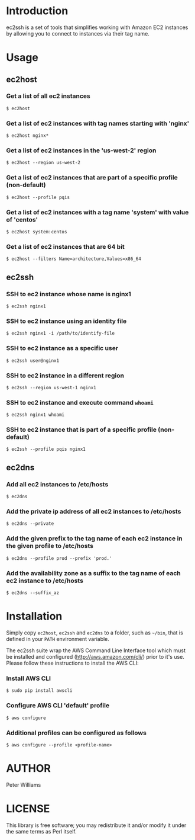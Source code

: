 # Introduction

ec2ssh is a set of tools that simplifies working with Amazon EC2 instances by
allowing you to connect to instances via their tag name.

# Usage

## ec2host

### Get a list of all ec2 instances

```
$ ec2host
```

### Get a list of ec2 instances with tag names starting with 'nginx'

```
$ ec2host nginx*
```

### Get a list of ec2 instances in the 'us-west-2' region

```
$ ec2host --region us-west-2
```

### Get a list of ec2 instances that are part of a specific profile (non-default)

```
$ ec2host --profile pqis
```

### Get a list of ec2 instances with a tag name 'system' with value of 'centos'

```
$ ec2host system:centos
```

### Get a list of ec2 instances that are 64 bit

```
$ ec2host --filters Name=architecture,Values=x86_64
```

## ec2ssh

### SSH to ec2 instance whose name is nginx1

```
$ ec2ssh nginx1
```

### SSH to ec2 instance using an identity file

```
$ ec2ssh nginx1 -i /path/to/identify-file
```

### SSH to ec2 instance as a specific user

```
$ ec2ssh user@nginx1
```

### SSH to ec2 instance in a different region

```
$ ec2ssh --region us-west-1 nginx1
```

### SSH to ec2 instance and execute command `whoami`

```
$ ec2ssh nginx1 whoami
```

### SSH to ec2 instance that is part of a specific profile (non-default)

```
$ ec2ssh --profile pqis nginx1
```

## ec2dns

### Add all ec2 instances to /etc/hosts

```
$ ec2dns
```

### Add the private ip address of all ec2 instances to /etc/hosts

```
$ ec2dns --private
```

### Add the given prefix to the tag name of each ec2 instance in the given profile to /etc/hosts

```
$ ec2dns --profile prod --prefix 'prod.'
```

### Add the availability zone as a suffix to the tag name of each ec2 instance to /etc/hosts

```
$ ec2dns --suffix_az
```

# Installation

Simply copy `ec2host`, `ec2ssh` and `ec2dns` to a folder, such as `~/bin`, that
is defined in your `PATH` environment variable.

The ec2ssh suite wrap the AWS Command Line Interface tool which must be
installed and configured (http://aws.amazon.com/cli/) prior to it's use.
Please follow these instructions to install the AWS CLI:

### Install AWS CLI

```
$ sudo pip install awscli
```

### Configure AWS CLI 'default' profile

```
$ aws configure
```

### Additional profiles can be configured as follows

```
$ aws configure --profile <profile-name>
```

# AUTHOR

Peter Williams

# LICENSE

This library is free software; you may redistribute it and/or modify it under
the same terms as Perl itself.
